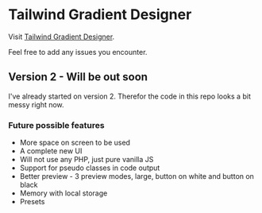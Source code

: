 # Tailwind Gradient Designer

Visit [Tailwind Gradient Designer](http://tailwind-gradient-designer.csspost.com/).

Feel free to add any issues you encounter.

## Version 2 - Will be out soon

I've already started on version 2. Therefor the code in this repo looks a bit messy right now.

### Future possible features

- More space on screen to be used
- A complete new UI
- Will not use any PHP, just pure vanilla JS
- Support for pseudo classes in code output
- Better preview - 3 preview modes, large, button on white and button on black
- Memory with local storage
- Presets
